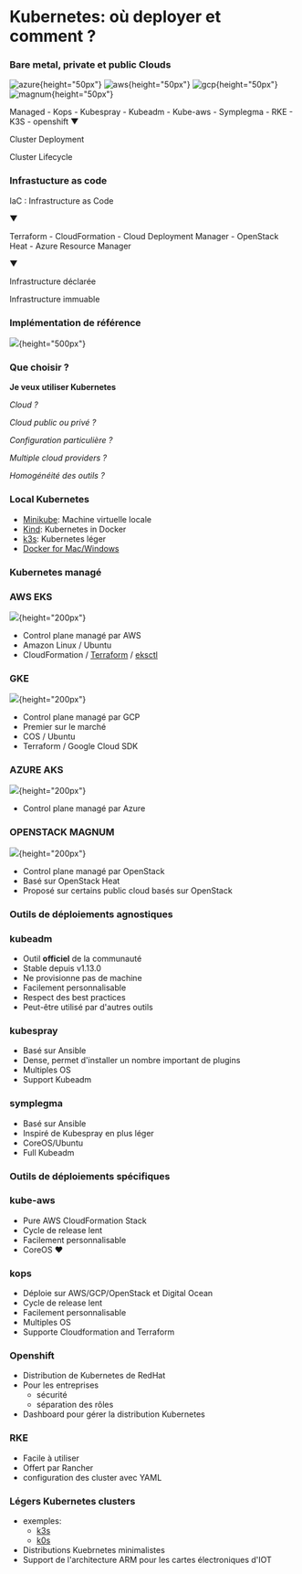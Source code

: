 # Kubernetes: où deployer et comment ?

### Bare metal, private et public Clouds

![azure](images/kubernetes/azure_h.png){height="50px"}
![aws](images/kubernetes/aws_h.png){height="50px"}
![gcp](images/kubernetes/gcp_h.png){height="50px"}
![magnum](images/kubernetes/magnum_h.png){height="50px"}

Managed - Kops - Kubespray - Kubeadm - Kube-aws - Symplegma - RKE - K3S - openshift
▼

Cluster Deployment

Cluster Lifecycle

### Infrastucture as code

IaC : Infrastructure as Code

▼

Terraform - CloudFormation - Cloud Deployment Manager - OpenStack Heat - Azure Resource Manager

▼

Infrastructure déclarée

Infrastructure immuable

### Implémentation de référence

![](images/kubernetes/infra_ref.png){height="500px"}

### Que choisir ?

**Je veux utiliser Kubernetes**

*Cloud ?*

*Cloud public ou privé ?*

*Configuration particulière ?*

*Multiple cloud providers ?*

*Homogénéité des outils ?*

### Local Kubernetes

- [Minikube](https://github.com/kubernetes/minikube): Machine virtuelle locale
- [Kind](https://github.com/kubernetes-sigs/kind): Kubernetes in Docker
- [k3s](http://github.com/rancher/k3s): Kubernetes léger
- [Docker for Mac/Windows](https://docs.docker.com/docker-for-mac/)

### Kubernetes managé

### AWS EKS

![](images/kubernetes/eks_v.png){height="200px"}

- Control plane managé par AWS
- Amazon Linux / Ubuntu
- CloudFormation / [Terraform](https://github.com/terraform-aws-modules/terraform-aws-eks) / [eksctl](https://eksctl.io/)

### GKE

![](images/kubernetes/gke.png){height="200px"}

- Control plane managé par GCP
- Premier sur le marché
- COS / Ubuntu
- Terraform / Google Cloud SDK

### AZURE AKS

![](images/kubernetes/aks_v.png){height="200px"}

- Control plane managé par Azure

### OPENSTACK MAGNUM

![](images/kubernetes/magnum_v.png){height="200px"}

- Control plane managé par OpenStack
- Basé sur OpenStack Heat
- Proposé sur certains public cloud basés sur OpenStack

### Outils de déploiements agnostiques

### kubeadm

- Outil **officiel** de la communauté
- Stable depuis v1.13.0
- Ne provisionne pas de machine
- Facilement personnalisable
- Respect des best practices
- Peut-être utilisé par d'autres outils

### kubespray

- Basé sur Ansible
- Dense, permet d'installer un nombre important de plugins
- Multiples OS
- Support Kubeadm

### symplegma

- Basé sur Ansible
- Inspiré de Kubespray en plus léger
- CoreOS/Ubuntu
- Full Kubeadm

### Outils de déploiements spécifiques

### kube-aws

- Pure AWS CloudFormation Stack
- Cycle de release lent
- Facilement personnalisable
- CoreOS ❤

### kops

- Déploie sur AWS/GCP/OpenStack et Digital Ocean
- Cycle de release lent
- Facilement personnalisable
- Multiples OS
- Supporte Cloudformation and Terraform

### Openshift
- Distribution de Kubernetes de RedHat
- Pour les entreprises
  - sécurité
  - séparation des rôles
- Dashboard pour gérer la distribution Kubernetes

### RKE
- Facile à utiliser
- Offert par Rancher
- configuration des cluster avec YAML

### Légers Kubernetes clusters
- exemples:
  - [k3s](https://k3s.io/)
  - [k0s](https://k0sproject.io/)
- Distributions Kuebrnetes minimalistes
- Support de l'architecture ARM pour les cartes électroniques d'IOT

